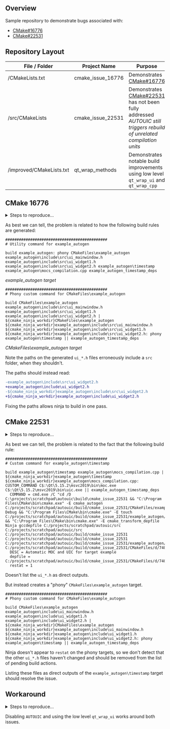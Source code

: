 ## Overview

Sample repository to demonstrate bugs associated with:

* [CMake#16776](https://gitlab.kitware.com/cmake/cmake/-/issues/16776)
* [CMake#22531](https://gitlab.kitware.com/cmake/cmake/-/issues/22531)

## Repository Layout

File / Folder   | Project Name      | Purpose
----------------|-------------------|-------------
/CMakeLists.txt | cmake_issue_16776 | Demonstrates [CMake#16776](https://gitlab.kitware.com/cmake/cmake/-/issues/16776)
/src/CMakeLists | cmake_issue_22531 | Demonstrates [CMake#22531](https://gitlab.kitware.com/cmake/cmake/-/issues/22531) has not been fully addressed <br> _AUTOUIC still triggers rebuild of unrelated compilation units_
/improved/CMakeLists.txt | qt_wrap_methods | Demonstrates notable build improvements using low level `qt_wrap_ui` and `qt_wrap_cpp`


## CMake 16776

<details>
<summary>Steps to reproduce...</summary>


Build the sample project by doing the following:

```cmd
> git clone repo
> cd repo
> cmake -S . --preset Debug
> cmake --build build\cmake_issue_16776 --target all
```

Modify a `*.ui` file (e.g. `widget2.ui`) in some fashion:
```cmd
> cmake -E touch src\widget2.ui
```

Then attempt building:
```cmd
> cmake --build build\cmake_issue_16776 --target all
[1/3] Automatic MOC and UIC for target example
```

Then build again:
```cmd
> cmake --build build\cmake_issue_16776 --target all
[1/2] Building CXX object CMakeFiles\example.dir\src\widget2.cpp.obj
[2/2] Linking CXX executable example.exe
```
</details>

As best we can tell, the problem is related to how the following build rules are generated:

```
#############################################
# Utility command for example_autogen

build example_autogen: phony CMakeFiles\example_autogen example_autogen\include\src\ui_mainwindow.h example_autogen\include\src\ui_widget1.h example_autogen\include\src\ui_widget2.h example_autogen\timestamp example_autogen\mocs_compilation.cpp example_autogen_timestamp_deps
```
*example_autogen target*

```
#############################################
# Phony custom command for CMakeFiles\example_autogen

build CMakeFiles\example_autogen example_autogen\include\src\ui_mainwindow.h example_autogen\include\src\ui_widget1.h example_autogen\include\src\ui_widget2.h | ${cmake_ninja_workdir}CMakeFiles\example_autogen ${cmake_ninja_workdir}example_autogen\include\src\ui_mainwindow.h ${cmake_ninja_workdir}example_autogen\include\src\ui_widget1.h ${cmake_ninja_workdir}example_autogen\include\src\ui_widget2.h: phony example_autogen\timestamp || example_autogen_timestamp_deps

```
*CMakeFiles\example_autogen target*

Note the paths on the generated `ui_*.h` files erroneously include a `src` folder, when they shouldn't.

The paths should instead read:

```diff
-example_autogen\include\src\ui_widget2.h
+example_autogen\include\ui_widget2.h
-${cmake_ninja_workdir}example_autogen\include\src\ui_widget2.h
+${cmake_ninja_workdir}example_autogen\include\ui_widget2.h
```

Fixing the paths allows ninja to build in one pass.

## CMake 22531


<details>
<summary>Steps to reproduce...</summary>


Build the sample project by doing the following:

```cmd
> git clone repo
> cmake -S src --preset Debug
> cmake --build build\cmake_issue_22531 --target all
```

Modify `widget2.cpp` in some fashion:
```cmd
> cmake -E touch src\widget2.cpp
```

And observe everything rebuild:
```cmd
> cmake --build build\cmake_issue_22531 --target all
[1/6] Automatic MOC and UIC for target example
[2/5] Building CXX object CMakeFiles\example.dir\widget1.cpp.obj
[3/5] Building CXX object CMakeFiles\example.dir\mainwindow.cpp.obj
[4/5] Building CXX object CMakeFiles\example.dir\widget2.cpp.obj
[5/5] Linking CXX executable example.exe
```
_Note neither mainwindow.cpp nor main.cpp even include "widget2.h", so the rebuild is doubly confusing_

Asking ninja to explain:
```cmd
> cmake -E touch src\widget2.cpp
> cd build\cmake_issue_22531
> ninja -n -d explain
C:\projects\scratchpad\autouic\build\cmake_issue_22531>ninja -n -d explain
ninja explain: restat of output example_autogen/timestamp older than most recent input C:/projects/scratchpad/autouic/src/widget2.cpp (6727772578205152 vs 6727773996182368)
ninja explain: C:/projects/scratchpad/autouic/build/cmake_issue_22531/example_autogen/mocs_compilation.cpp is dirty
ninja explain: example_autogen/timestamp is dirty
ninja explain: CMakeFiles/example_autogen is dirty
ninja explain: example_autogen/include/ui_mainwindow.h is dirty
ninja explain: example_autogen/include/ui_widget1.h is dirty
ninja explain: example_autogen/include/ui_widget2.h is dirty
ninja explain: example_autogen/timestamp is dirty
ninja explain: example_autogen/mocs_compilation.cpp is dirty
ninja explain: CMakeFiles/example.dir/example_autogen/mocs_compilation.cpp.obj is dirty
ninja explain: example_autogen/include/ui_mainwindow.h is dirty
ninja explain: CMakeFiles/example.dir/mainwindow.cpp.obj is dirty
ninja explain: example_autogen/include/ui_widget1.h is dirty
ninja explain: CMakeFiles/example.dir/widget1.cpp.obj is dirty
ninja explain: example_autogen/include/ui_widget2.h is dirty
ninja explain: CMakeFiles/example.dir/widget2.cpp.obj is dirty
ninja explain: example.exe is dirty
[6/6] Linking CXX executable example.exe
```
</details>


As best we can tell, the problem is related to the fact that the following build rule:

```
#############################################
# Custom command for example_autogen\timestamp

build example_autogen\timestamp example_autogen\mocs_compilation.cpp | ${cmake_ninja_workdir}example_autogen\timestamp ${cmake_ninja_workdir}example_autogen\mocs_compilation.cpp: CUSTOM_COMMAND C$:\Qt\5.15.2\msvc2019\bin\moc.exe C$:\Qt\5.15.2\msvc2019\bin\uic.exe || example_autogen_timestamp_deps
  COMMAND = cmd.exe /C "cd /D C:\projects\scratchpad\autouic\build\cmake_issue_22531 && "C:\Program Files\CMake\bin\cmake.exe" -E cmake_autogen C:/projects/scratchpad/autouic/build/cmake_issue_22531/CMakeFiles/example_autogen.dir/AutogenInfo.json Debug && "C:\Program Files\CMake\bin\cmake.exe" -E touch C:/projects/scratchpad/autouic/build/cmake_issue_22531/example_autogen/timestamp && "C:\Program Files\CMake\bin\cmake.exe" -E cmake_transform_depfile Ninja gccdepfile C:/projects/scratchpad/autouic/src C:/projects/scratchpad/autouic/src C:/projects/scratchpad/autouic/build/cmake_issue_22531 C:/projects/scratchpad/autouic/build/cmake_issue_22531 C:/projects/scratchpad/autouic/build/cmake_issue_22531/example_autogen/deps C:/projects/scratchpad/autouic/build/cmake_issue_22531/CMakeFiles/d/7404f3b5352b712ea9316479718c4fd6bb3f6464fae17b49ca4d2dda9248e200.d"
  DESC = Automatic MOC and UIC for target example
  depfile = C:/projects/scratchpad/autouic/build/cmake_issue_22531/CMakeFiles/d/7404f3b5352b712ea9316479718c4fd6bb3f6464fae17b49ca4d2dda9248e200.d
  restat = 1
```

Doesn't list the `ui_*.h` as direct outputs.

But instead creates a "phony" `CMakeFiles\example_autogen` target.

```
#############################################
# Phony custom command for CMakeFiles\example_autogen

build CMakeFiles\example_autogen example_autogen\include\ui_mainwindow.h example_autogen\include\ui_widget1.h example_autogen\include\ui_widget2.h | ${cmake_ninja_workdir}CMakeFiles\example_autogen ${cmake_ninja_workdir}example_autogen\include\ui_mainwindow.h ${cmake_ninja_workdir}example_autogen\include\ui_widget1.h ${cmake_ninja_workdir}example_autogen\include\ui_widget2.h: phony example_autogen\timestamp || example_autogen_timestamp_deps
```

Ninja doesn't appear to `restat` on the phony targets,
so we don't detect that the other `ui_*.h` files haven't changed
and should be removed from the list of pending build actions.


Listing these files as direct outputs of the `example_autogen\timestamp` target
should resolve the issue.

## Workaround

<details>
<summary>Steps to reproduce...</summary>


Build the sample project by doing the following:

```cmd
> git clone repo
> cmake -S improved --preset Debug
> cmake --build build\qt_wrap_methods --target all
```

Modify `widget2.ui` in some fashion:
```cmd
> cmake -E touch src\widget2.ui
```

And building:
```cmd
> cmake --build build\qt_wrap_methods --target all
[1/3] Generating ui_widget2.h
[2/3] Building CXX object CMakeFiles\example.dir\C_\projects\scratchpad\autouic\src\widget2.cpp.obj
[3/3] Linking CXX executable example.exe
```
_Rebuilds only ui_widget2.h and widget2.cpp.obj_


And similarly, modify `widget2.cpp` in some fashion
```cmd
> cmake -E touch src\widget2.cpp
[1/2] Building CXX object CMakeFiles\example.dir\C_\projects\scratchpad\autouic\src\widget2.cpp.obj
[2/2] Linking CXX executable example.exe
```
_Rebuilds only widget2.cpp.obj_

</details>


Disabling `AUTOUIC` and using the low level `qt_wrap_ui` works around both issues.


